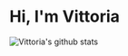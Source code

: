 # Hi, I'm Vittoria

![Vittoria's github stats](https://github-readme-stats.vercel.app/api?username=viborotto&show_icons=true&theme=merko)

